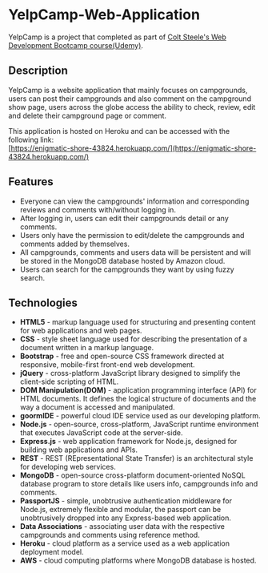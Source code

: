 # YelpCamp-Web-Application
YelpCamp is a project that completed as part of [Colt Steele's Web Development Bootcamp course(Udemy)](https://www.udemy.com/course/the-web-developer-bootcamp/ "Colt Steele's course").

## Description
YelpCamp is a website application that mainly focuses on campgrounds, users can post their campgrounds and also comment on the campground show page, users across the globe access the ability to check, review, edit and delete their campground page or comment.

This application is hosted on Heroku and can be accessed with the following link:  
[https://enigmatic-shore-43824.herokuapp.com/](https://enigmatic-shore-43824.herokuapp.com/)

## Features
* Everyone can view the campgrounds' information and corresponding reviews and comments with/without logging in.
* After logging in, users can edit their campgrounds detail or any comments.
* Users only have the permission to edit/delete the campgrounds and comments added by themselves.
* All campgrounds, comments and users data will be persistent and will be stored in the MongoDB database hosted by Amazon cloud.
* Users can search for the campgrounds they want by using fuzzy search.

## Technologies
* __HTML5__ - markup language used for structuring and presenting content for web applications and web pages.
* __CSS__ - style sheet language used for describing the presentation of a document written in a markup language.
* __Bootstrap__ - free and open-source CSS framework directed at responsive, mobile-first front-end web development.
* __jQuery__ - cross-platform JavaScript library designed to simplify the client-side scripting of HTML.
* __DOM Manipulation(DOM)__ - application programming interface (API) for HTML documents. It defines the logical structure of documents and the way a document is accessed and manipulated.
* __goormIDE__ - powerful cloud IDE service used as our developing platform.
* __Node.js__ - open-source, cross-platform, JavaScript runtime environment that executes JavaScript code at the server-side.
* __Express.js__ - web application framework for Node.js, designed for building web applications and APIs.
* __REST__ - REST (REpresentational State Transfer) is an architectural style for developing web services.
* __MongoDB__ - open-source cross-platform document-oriented NoSQL database program to store details like users info, campgrounds info and comments.
* __PassportJS__ - simple, unobtrusive authentication middleware for Node.js, extremely flexible and modular, the passport can be unobtrusively dropped into any Express-based web application.
* __Data Associations__ - associating user data with the respective campgrounds and comments using reference method.
* __Heroku__ - cloud platform as a service used as a web application deployment model.
* __AWS__ - cloud computing platforms where MongoDB database is hosted.